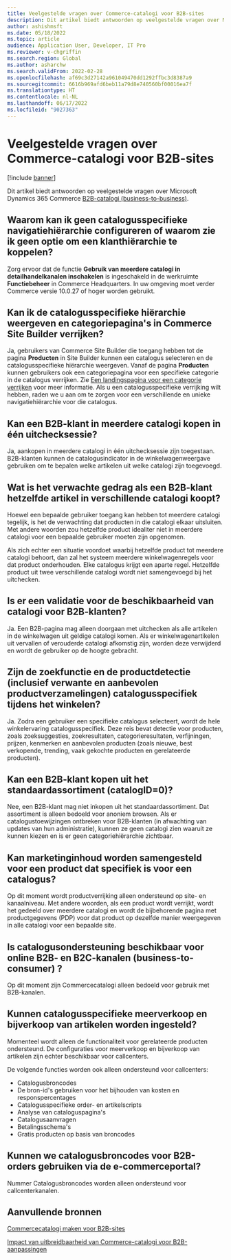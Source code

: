 ```yaml
---
title: Veelgestelde vragen over Commerce-catalogi voor B2B-sites
description: Dit artikel biedt antwoorden op veelgestelde vragen over Microsoft Dynamics 365 Commerce-catalogi.
author: ashishmsft
ms.date: 05/18/2022
ms.topic: article
audience: Application User, Developer, IT Pro
ms.reviewer: v-chgriffin
ms.search.region: Global
ms.author: asharchw
ms.search.validFrom: 2022-02-28
ms.openlocfilehash: af69c3d27142a961049470dd1292ffbc3d8387a9
ms.sourcegitcommit: 6616b969afd6beb11a79d8e740560bf00016ea7f
ms.translationtype: HT
ms.contentlocale: nl-NL
ms.lasthandoff: 06/17/2022
ms.locfileid: "9027363"
---
```

# <a name="commerce-catalogs-for-b2b-faq"></a>Veelgestelde vragen over Commerce-catalogi voor B2B-sites

[!include [banner](includes/banner.md)]

Dit artikel biedt antwoorden op veelgestelde vragen over Microsoft Dynamics 365 Commerce [B2B-catalogi (business-to-business)](catalogs-b2b-sites.md).

## <a name="why-cant-i-configure-a-catalog-specific-navigation-hierarchy-or-see-an-option-to-associate-a-customer-hierarchy"></a>Waarom kan ik geen catalogusspecifieke navigatiehiërarchie configureren of waarom zie ik geen optie om een klanthiërarchie te koppelen?

Zorg ervoor dat de functie **Gebruik van meerdere catalogi in detailhandelkanalen inschakelen** is ingeschakeld in de werkruimte **Functiebeheer** in Commerce Headquarters. In uw omgeving moet verder Commerce versie 10.0.27 of hoger worden gebruikt.

## <a name="can-i-view-the-catalog-specific-hierarchy-and-enrich-category-pages-in-commerce-site-builder"></a>Kan ik de catalogusspecifieke hiërarchie weergeven en categoriepagina's in Commerce Site Builder verrijken?

Ja, gebruikers van Commerce Site Builder die toegang hebben tot de pagina **Producten** in Site Builder kunnen een catalogus selecteren en de catalogusspecifieke hiërarchie weergeven. Vanaf de pagina **Producten** kunnen gebruikers ook een categoriepagina voor een specifieke categorie in de catalogus verrijken. Zie [Een landingspagina voor een categorie verrijken](enrich-category-page.md) voor meer informatie. Als u een catalogusspecifieke verrijking wilt hebben, raden we u aan om te zorgen voor een verschillende en unieke navigatiehiërarchie voor die catalogus.

## <a name="can-a-b2b-shopper-purchase-from-multiple-catalogs-in-a-single-checkout"></a>Kan een B2B-klant in meerdere catalogi kopen in één uitchecksessie?

Ja, aankopen in meerdere catalogi in één uitchecksessie zijn toegestaan. B2B-klanten kunnen de catalogusindicator in de winkelwagenweergave gebruiken om te bepalen welke artikelen uit welke catalogi zijn toegevoegd.

## <a name="if-a-b2b-shopper-purchases-the-same-item-from-different-catalogs-what-is-the-expected-behavior"></a>Wat is het verwachte gedrag als een B2B-klant hetzelfde artikel in verschillende catalogi koopt?

Hoewel een bepaalde gebruiker toegang kan hebben tot meerdere catalogi tegelijk, is het de verwachting dat producten in die catalogi elkaar uitsluiten. Met andere woorden zou hetzelfde product idealiter niet in meerdere catalogi voor een bepaalde gebruiker moeten zijn opgenomen.

Als zich echter een situatie voordoet waarbij hetzelfde product tot meerdere catalogi behoort, dan zal het systeem meerdere winkelwagenregels voor dat product onderhouden. Elke catalogus krijgt een aparte regel. Hetzelfde product uit twee verschillende catalogi wordt niet samengevoegd bij het uitchecken.

## <a name="when-a-b2b-shopper-is-shopping-is-there-any-validation-for-catalog-availability"></a>Is er een validatie voor de beschikbaarheid van catalogi voor B2B-klanten?

Ja. Een B2B-pagina mag alleen doorgaan met uitchecken als alle artikelen in de winkelwagen uit geldige catalogi komen. Als er winkelwagenartikelen uit vervallen of verouderde catalogi afkomstig zijn, worden deze verwijderd en wordt de gebruiker op de hoogte gebracht.

## <a name="during-the-shopping-experience-are-search-and-product-discovery-including-related-and-recommended-product-collections-catalog-specific"></a>Zijn de zoekfunctie en de productdetectie (inclusief verwante en aanbevolen productverzamelingen) catalogusspecifiek tijdens het winkelen?

Ja. Zodra een gebruiker een specifieke catalogus selecteert, wordt de hele winkelervaring catalogusspecifiek. Deze reis bevat detectie voor producten, zoals zoeksuggesties, zoekresultaten, categorieresultaten, verfijningen, prijzen, kenmerken en aanbevolen producten (zoals nieuwe, best verkopende, trending, vaak gekochte producten en gerelateerde producten).

## <a name="can-a-b2b-shopper-purchase-from-the-default-assortment-catalogid0"></a>Kan een B2B-klant kopen uit het standaardassortiment (catalogID=0)?

Nee, een B2B-klant mag niet inkopen uit het standaardassortiment. Dat assortiment is alleen bedoeld voor anoniem browsen. Als er catalogustoewijzingen ontbreken voor B2B-klanten (in afwachting van updates van hun administratie), kunnen ze geen catalogi zien waaruit ze kunnen kiezen en is er geen categoriehiërarchie zichtbaar.

## <a name="can-marketing-content-be-curated-for-a-product-that-is-specific-to-a-catalog"></a>Kan marketinginhoud worden samengesteld voor een product dat specifiek is voor een catalogus?

Op dit moment wordt productverrijking alleen ondersteund op site- en kanaalniveau. Met andere woorden, als een product wordt verrijkt, wordt het gedeeld over meerdere catalogi en wordt de bijbehorende pagina met productgegevens (PDP) voor dat product op dezelfde manier weergegeven in alle catalogi voor een bepaalde site.

## <a name="is-catalog-support-available-for-both-b2b-and-business-to-consumer-b2c-online-channels"></a>Is catalogusondersteuning beschikbaar voor online B2B- en B2C-kanalen (business-to-consumer) ?

Op dit moment zijn Commercecatalogi alleen bedoeld voor gebruik met B2B-kanalen.

## <a name="can-we-set-up-catalog-specific-upsellcross-sell-items"></a>Kunnen catalogusspecifieke meerverkoop en bijverkoop van artikelen worden ingesteld?

Momenteel wordt alleen de functionaliteit voor gerelateerde producten ondersteund. De configuraties voor meerverkoop en bijverkoop van artikelen zijn echter beschikbaar voor callcenters.

De volgende functies worden ook alleen ondersteund voor callcenters:

- Catalogusbroncodes
- De bron-id's gebruiken voor het bijhouden van kosten en responspercentages
- Catalogusspecifieke order- en artikelscripts
- Analyse van cataloguspagina's
- Catalogusaanvragen
- Betalingsschema's
- Gratis producten op basis van broncodes

## <a name="can-we-use-catalog-source-codes-for-b2b-orders-through-the-e-commerce-portal"></a>Kunnen we catalogusbroncodes voor B2B-orders gebruiken via de e-commerceportal?

Nummer Catalogusbroncodes worden alleen ondersteund voor callcenterkanalen.

## <a name="additional-resources"></a>Aanvullende bronnen

[Commercecatalogi maken voor B2B-sites](catalogs-b2b-sites.md)

[Impact van uitbreidbaarheid van Commerce-catalogi voor B2B-aanpassingen](catalogs-b2b-sites-dev.md)
